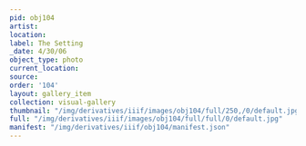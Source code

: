 ```yaml
---
pid: obj104
artist: 
location: 
label: The Setting
_date: 4/30/06
object_type: photo
current_location: 
source: 
order: '104'
layout: gallery_item
collection: visual-gallery
thumbnail: "/img/derivatives/iiif/images/obj104/full/250,/0/default.jpg"
full: "/img/derivatives/iiif/images/obj104/full/full/0/default.jpg"
manifest: "/img/derivatives/iiif/obj104/manifest.json"
---
```

